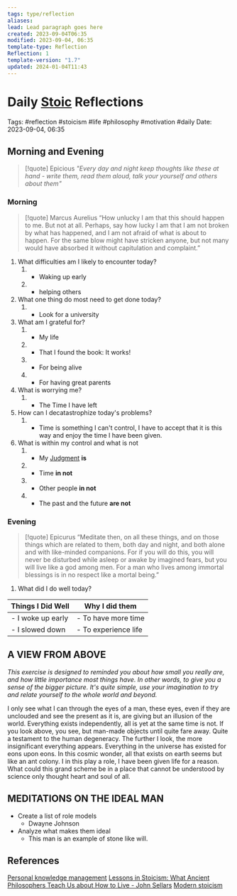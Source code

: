 ```yaml
---
tags: type/reflection
aliases: 
lead: Lead paragraph goes here
created: 2023-09-04T06:35
modified: 2023-09-04, 06:35
template-type: Reflection
Reflection: 1
template-version: "1.7"
updated: 2024-01-04T11:43
---
```



# Daily [Stoic](Stoicism.md) Reflections

Tags:  #reflection #stoicism #life #philosophy #motivation #daily
Date: 2023-09-04, 06:35

## Morning and Evening

> [!quote] Epicious 
> _"Every day and night keep thoughts like these at hand - write them, 
> read them aloud, talk your yourself and others about them"_


### Morning

> [!quote] Marcus Aurelius
> “How unlucky I am that this should happen to me. But not at all. Perhaps, say 
> how lucky I am that I am not broken by what has happened, and I am not 
> afraid  of what is about to happen. For the same blow might have stricken 
> anyone, but not many would have absorbed it without capitulation 
> and complaint.”

1. What difficulties am I likely to encounter today?
	1. - Waking up early 
	2. - helping others 
2. What one thing do most need to get done today?
	1. - Look for a university 
3. What am I grateful for?
	1. - My life
	2. - That I found the book: It works!
	3. - For being alive
	4. - For having great parents
4. What is worrying me?
	1. - The Time I have left 
5. How can I decatastrophize today's problems?
	1. - Time is something I can't control, I have to accept that it is this way and enjoy the time I have been given. 
6. What is within my control and what is not
	1. - My [ Judgment](Control%20Over%20Judgment%20) **is**
	2. - Time **in not**
	3. - Other people **in not**
	4. - The past and the future **are not**

### Evening

> [!quote]  Epicurus
> “Meditate then, on all these things, and on those things which are related 
> to them, both day and night, and both alone and with like-minded 
> companions. For if you will do this, you will never be disturbed while 
> asleep or awake by imagined fears, but you will live like a god among 
> men. For a man who lives among immortal blessings is in no respect 
> like a mortal being.”

1. What did I do well today?

| Things I Did Well | Why I did them |
| ------------------- | ---------------- |
| - I woke up early               | - To have more time              |
| - I slowed down      | - To experience life |

## A VIEW FROM ABOVE

_This exercise is designed to reminded you about how small you really are, and how little importance most things have. In other words, to give you a sense of the bigger picture. It's quite simple, use your imagination to try and relate yourself to the whole world and beyond._

I only see what I can through the eyes of a man, these eyes, even if they are unclouded and see the present as it is, are giving but an illusion of the world. Everything exists independently, all is yet at the same time is not. If you look above, you see, but man-made objects until quite fare away. Quite a testament to the human degeneracy. The further I look, the more insignificant everything appears. Everything in the universe has existed for eons upon eons. In this cosmic wonder, all that exists on earth seems but like an ant colony. I in this play a role, I have been given life for a reason. What could this grand scheme be in a place that cannot be understood by science only thought heart and soul of all.

## MEDITATIONS ON THE IDEAL MAN

- Create a list of role models 
	- Dwayne Johnson
- Analyze what makes them ideal 
	- This man is an example of stone like will.

## References

[Personal knowledge management](Personal%20knowledge%20management.md)
[Lessons in Stoicism: What Ancient Philosophers Teach Us about How to Live - John Sellars](https://books.google.cz/books/about/Lessons_in_Stoicism.html?id=ky84zQEACAAJ&redir_esc=y)
[Modern stoicism](https://modernstoicism.com/)


